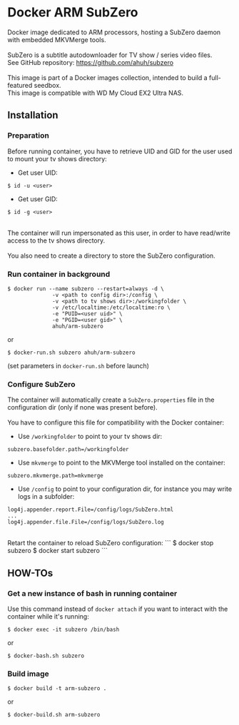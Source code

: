 # Docker ARM SubZero
Docker image dedicated to ARM processors, hosting a SubZero daemon with embedded MKVMerge tools.<br />
<br />
SubZero is a subtitle autodownloader for TV show / series video files.<br />
See GitHub repository: https://github.com/ahuh/subzero<br />
<br />
This image is part of a Docker images collection, intended to build a full-featured seedbox.<br />
This image is compatible with WD My Cloud EX2 Ultra NAS.<br />

## Installation

### Preparation
Before running container, you have to retrieve UID and GID for the user used to mount your tv shows directory:
* Get user UID:
```
$ id -u <user>
```
* Get user GID:
```
$ id -g <user>
```
<br />
The container will run impersonated as this user, in order to have read/write access to the tv shows directory.<br />
<br />
You also need to create a directory to store the SubZero configuration.

### Run container in background
```
$ docker run --name subzero --restart=always -d \
              -v <path to config dir>:/config \
              -v <path to tv shows dir>:/workingfolder \
              -v /etc/localtime:/etc/localtime:ro \
              -e "PUID=<user uid>" \
              -e "PGID=<user gid>" \
              ahuh/arm-subzero
```
or
```
$ docker-run.sh subzero ahuh/arm-subzero
```
(set parameters in `docker-run.sh` before launch)

### Configure SubZero
The container will automatically create a `SubZero.properties` file in the configuration dir (only if none was present before).<br />
<br />
You have to configure this file for compatibility with the Docker container:
* Use `/workingfolder` to point to your tv shows dir:
```
subzero.basefolder.path=/workingfolder
```
* Use `mkvmerge` to point to the MKVMerge tool installed on the container:
```
subzero.mkvmerge.path=mkvmerge
```
* Use `/config` to point to your configuration dir, for instance you may write logs in a subfolder:
```
log4j.appender.report.File=/config/logs/SubZero.html
...
log4j.appender.file.File=/config/logs/SubZero.log
```
<br />
Retart the container to reload SubZero configuration:
```
$ docker stop subzero
$ docker start subzero
```

## HOW-TOs

### Get a new instance of bash in running container
Use this command instead of `docker attach` if you want to interact with the container while it's running:
```
$ docker exec -it subzero /bin/bash
```
or
```
$ docker-bash.sh subzero
```

### Build image
```
$ docker build -t arm-subzero .
```
or
```
$ docker-build.sh arm-subzero
```